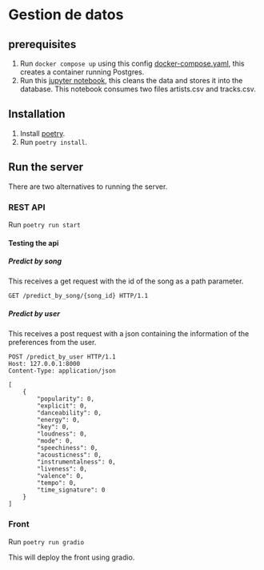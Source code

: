 # Gestion de datos

## prerequisites

1. Run `docker compose up` using this config [docker-compose.yaml]( https://github.com/dhasane/gestion-datos/blob/main/docker-compose.yml ), this creates a container running Postgres.
2. Run this [jupyter notebook]( https://github.com/dhasane/gestion-datos/blob/main/entrega.ipynb ), this cleans the data and stores it into the database. This notebook consumes two files artists.csv and tracks.csv.

## Installation

1. Install [poetry]( https://python-poetry.org/ ).
2. Run `poetry install`.

## Run the server
There are two alternatives to running the server.

### REST API
Run `poetry run start`

#### Testing the api

##### Predict by song
This receives a get request with the id of the song as a path parameter.
```
GET /predict_by_song/{song_id} HTTP/1.1
```

##### Predict by user
This receives a post request with a json containing the information of the preferences from the user.
```
POST /predict_by_user HTTP/1.1
Host: 127.0.0.1:8000
Content-Type: application/json

[
	{
        "popularity": 0,
        "explicit": 0,
        "danceability": 0,
        "energy": 0,
        "key": 0,
        "loudness": 0,
        "mode": 0,
        "speechiness": 0,
        "acousticness": 0,
        "instrumentalness": 0,
        "liveness": 0,
        "valence": 0,
        "tempo": 0,
        "time_signature": 0
	}
]
```

### Front
Run `poetry run gradio`

This will deploy the front using gradio.
